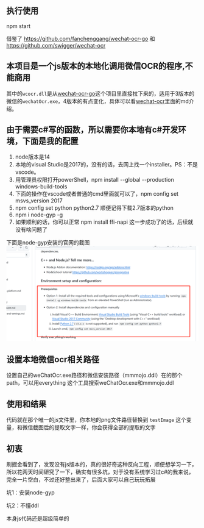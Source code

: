 ## 执行使用
npm start 

借鉴了 https://github.com/fanchenggang/wechat-ocr-go 和 https://github.com/swigger/wechat-ocr
## 本项目是一个js版本的本地化调用微信OCR的程序,不能商用

其中的`wcocr.dll`是从[wechat-ocr-go](https://github.com/fanchenggang/wechat-ocr-go)这个项目里直接拉下来的，适用于3版本的微信的`wechatOcr.exe`，4版本的有点变化，具体可以看[wechat-ocr](https://github.com/swigger/wechat-ocr)里面的md介绍。


## 由于需要c#写的函数，所以需要你本地有c#开发环境，下面是我的配置
1. node版本是14
2. 本地的visual Studio是2017的，没有的话，去网上找一个installer。PS：不是vscode。
3. 用管理员权限打开powerShell，npm install --global --production windows-build-tools
4. 下面的操作在vscode或者普通的cmd里面就可以了，npm config set msvs_version 2017
5. npm config set python python2.7 顺便记得下载2.7版本的python
6. npm i node-gyp -g  
7. 如果顺利的话，你可以正常 npm install ffi-napi 这一步成功了的话，后续就没有啥问题了

下面是node-gyp安装的官网的截图
![alt text](a972708e766090537f4c3e2c3c997db.png)
## 设置本地微信ocr相关路径
设置自己的weChatOcr.exe路径和微信安装路径（mmmojo.ddl）在的那个path，可以用everything 这个工具搜索weChatOcr.exe和mmmojo.ddl

## 使用和结果
代码就在那个唯一的js文件里，你本地的png文件路径替换到 `testImage` 这个变量，和微信截图后的提取文字一样，你会获得全部的提取的文字

## 初衷
刷掘金看到了，发现没有js版本的，真的很好奇这种反向工程，顺便想学习一下，所以花两天时间研究了一下，确实有很多坑，对于没有系统学习过c#的我来说，完全一片空白，不过还好整出来了，后面大家可以自己玩玩拓展

坑1：安装node-gyp

坑2：不懂ddl

本身js代码还是超级简单的

